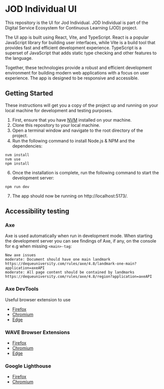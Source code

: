 # JOD Individual UI

This repository is the UI for Jod Individual. JOD Individual is part of the Digital Service Ecosystem for Continuous Learning (JOD) project.

The UI app is built using React, Vite, and TypeScript. React is a popular JavaScript library for building user interfaces, while Vite is a build tool that provides fast and efficient development experience. TypeScript is a superset of JavaScript that adds static type checking and other features to the language.

Together, these technologies provide a robust and efficient development environment for building modern web applications with a focus on user experience. The app is designed to be responsive and accessible.

## Getting Started

These instructions will get you a copy of the project up and running on your local machine for development and testing purposes.

1. First, ensure that you have [NVM](https://github.com/nvm-sh/nvm) installed on your machine.
2. Clone this repository to your local machine.
3. Open a terminal window and navigate to the root directory of the project.
4. Run the following command to install Node.js & NPM and the dependencies:

```shell
nvm install
nvm use
npm install
```

6. Once the installation is complete, run the following command to start the development server:

```shell
npm run dev
```

7. The app should now be running on http://localhost:5173/.

## Accessibility testing

### Axe

Axe is used automatically when run in development mode.
When starting the development server you can see findings of Axe, if any, on the console for e.g when missing `<main>-tag`:

```
New axe issues
moderate: Document should have one main landmark https://dequeuniversity.com/rules/axe/4.8/landmark-one-main?application=axeAPI
moderate: All page content should be contained by landmarks https://dequeuniversity.com/rules/axe/4.8/region?application=axeAPI
```

### Axe DevTools

Useful browser extension to use

- [Firefox](https://addons.mozilla.org/en-US/firefox/addon/axe-devtools/)
- [Chromium](https://chromewebstore.google.com/detail/axe-devtools-web-accessib/lhdoppojpmngadmnindnejefpokejbdd)
- [Edge](https://microsoftedge.microsoft.com/addons/detail/axe-devtools-web-access/kcenlimkmjjkdfcaleembgmldmnnlfkn)

### WAVE Browser Extensions

- [Firefox](https://addons.mozilla.org/en-US/firefox/addon/wave-accessibility-tool/)
- [Chromium](https://chrome.google.com/webstore/detail/wave-evaluation-tool/jbbplnpkjmmeebjpijfedlgcdilocofh)
- [Edge](https://microsoftedge.microsoft.com/addons/detail/wave-evaluation-tool/khapceneeednkiopkkbgkibbdoajpkoj)

### Google Lighthouse

- [Firefox](https://addons.mozilla.org/en-US/firefox/addon/google-lighthouse/)
- [Chromium](https://chromewebstore.google.com/detail/lighthouse/blipmdconlkpinefehnmjammfjpmpbjk)
